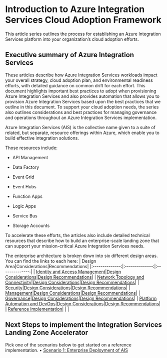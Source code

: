# Introduction to Azure Integration Services Cloud Adoption Framework

This article series outlines the process for establishing an Azure
Integration Services platform into your organization’s cloud adoption
efforts.

## Executive summary of Azure Integration Services

These articles describe how Azure Integration Services workloads impact
your overall strategy, cloud adoption plan, and environmental readiness
efforts, with detailed guidance on common drift for each effort. This
document highlights important best practices to adopt when provisioning
Azure Integration Services and also provides automation that allows you
to provision Azure Integration Services based upon the best practices
that we outline in this document. To support your cloud adoption needs,
the series also outlines considerations and best practices for managing
governance and operations throughout an Azure Integration Services
implementation.

Azure Integration Services (AIS) is the collective name given to a suite
of related, but separate, resource offerings within Azure, which enable
you to build effective integration solutions.

Those resources include:

- API Management

- Data Factory

- Event Grid

- Event Hubs

- Function Apps

- Logic Apps

- Service Bus

- Storage Accounts

To accelerate these efforts, the articles also include detailed
technical resources that describe how to build an enterprise-scale
landing zone that can support your mission-critical Azure Integration
Services needs.

The enterprise architecture is broken down into six different design areas. You can find the links to each here:
| Design Area|Considerations|Recommendations|
|:--------------:|:--------------:|:--------------:|
| [Identity and Access Management](docs/Identity%20and%20Access%20Management.md)|[Design Considerations](docs/Identity%20and%20Access%20Management.md#design-considerations)|[Design Recommendations](docs/Identity%20and%20Access%20Management.md#design-recommendations)|
| [Network Topology and Connectivity](docs/Network%20Topology%20and%20Connectivity.md)|[Design Considerations](docs/Network%20Topology%20and%20Connectivity.md#design-considerations)|[Design Recommendations](docs/Network%20Topology%20and%20Connectivity.md#design-recommendations)|
| [Security](docs/Security.md)|[Design Considerations](docs/Security.mdy#design-considerations)|[Design Recommendations](docs/Security.md#design-recommendations)|
| [Management](docs/Management.md)|[Design Considerations](docs/Management.md#design-considerations)|[Design Recommendations](docs/Management.md#design-recommendation)|
| [Governance](docs/Governance.md)|[Design Considerations](docs/Governance.md#design-considerations)|[Design Recommendations](docs/Governance.md#design-recommendations)|
| [Platform Automation and DevOps](docs/Platform%20Automation%20and%20DevOps.md)|[Design Considerations](docs/Platform%20Automation%20and%20DevOps.md#design-considerations)|[Design Recommendations](docs/Platform%20Automation%20and%20DevOps.md#design-recommendations)|
| [Reference Implementation](docs/Reference%20Implementation.md)| | |

## Next Steps to implement the Integration Services Landing Zone Accelerator

Pick one of the scenarios below to get started on a reference implementation.
•	[Scenario 1: Enterprise Deployment of AIS](docs/Reference%20Implementation.md)

